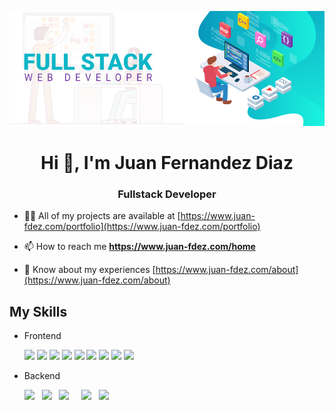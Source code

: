 
![fullstack](/images/fullstack1.jpg)

<h1 align="center">Hi 👋, I'm Juan Fernandez Diaz</h1>
<h3 align="center">Fullstack Developer</h3>

- 👨‍💻 All of my projects are available at [https://www.juan-fdez.com/portfolio](https://www.juan-fdez.com/portfolio)

- 📫 How to reach me **https://www.juan-fdez.com/home**

- 📄 Know about my experiences [https://www.juan-fdez.com/about](https://www.juan-fdez.com/about)

## My Skills

- Frontend
  <p>
    <img src="https://img.icons8.com/color/48/000000/html-5--v1.png"/>
    <img src="https://img.icons8.com/color/48/000000/css3.png"/>
    <img src="https://img.icons8.com/color/48/000000/sass.png"/>
    <img src="https://img.icons8.com/color/48/000000/bootstrap.png"/>
    <img src="https://img.icons8.com/color/48/000000/javascript--v1.png"/>
    <img src="https://img.icons8.com/color/48/000000/typescript.png"/>
  <img src="https://img.icons8.com/external-tal-revivo-color-tal-revivo/42/000000/external-jquery-is-a-javascript-library-designed-to-simplify-html-logo-color-tal-revivo.png"/>
    <img src="https://img.icons8.com/plasticine/52/000000/react.png"/>
    <img src="https://img.icons8.com/color/44/000000/angularjs.png"/>
  </p>

- Backend
   <p>
    <img src="https://img.icons8.com/fluency/48/000000/node-js.png"/> &nbsp;
    <img src="https://img.icons8.com/offices/48/000000/php-logo.png"/> &nbsp;
    <img src="https://img.icons8.com/fluency/48/000000/laravel.png"/> &nbsp; &nbsp;
    <img src="https://img.icons8.com/color/48/000000/mysql-logo.png"/> &nbsp;
    <img src="https://img.icons8.com/color/48/000000/mongodb.png"/>
  </p>
  

